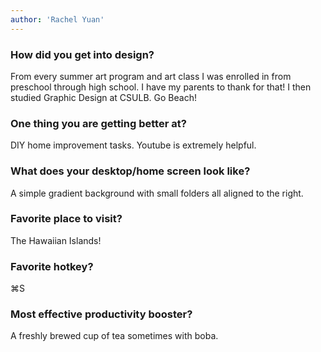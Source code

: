 ```yaml
---
author: 'Rachel Yuan'
---
```


### How did you get into design?

From every summer art program and art class I was enrolled in from preschool through high school. I have my parents to thank for that! I then studied Graphic Design at CSULB. Go Beach!

### One thing you are getting better at?

DIY home improvement tasks. Youtube is extremely helpful.

### What does your desktop/home screen look like?

A simple gradient background with small folders all aligned to the right.

### Favorite place to visit?

The Hawaiian Islands!

### Favorite hotkey?

⌘S

### Most effective productivity booster?

A freshly brewed cup of tea sometimes with boba.
